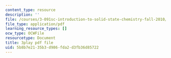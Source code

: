 ```yaml
---
content_type: resource
description: ''
file: /courses/3-091sc-introduction-to-solid-state-chemistry-fall-2010/5b8b7e2135b3d986fda2d3fb36d85722_oDOs8Yxydo0.pdf
file_type: application/pdf
learning_resource_types: []
ocw_type: OCWFile
resourcetype: Document
title: 3play pdf file
uid: 5b8b7e21-35b3-d986-fda2-d3fb36d85722
---
```

